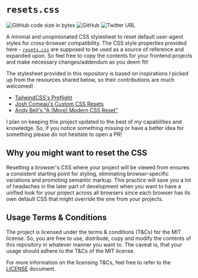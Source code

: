 # `resets.css`

![GitHub code size in bytes](https://img.shields.io/github/languages/code-size/Jarmos-san/neovim-docker?color=%23181717&label=Size&logo=github)
![GitHub](https://img.shields.io/github/license/Jarmos-san/neovim-docker?label=License&logo=github)
![Twitter URL](https://img.shields.io/twitter/url?style=social&url=https%3A%2F%2Fgithub.com%2FJarmos-san%2Fneovim-docker)

A minimal and unopinionated CSS stylesheet to reset default user-agent styles
for cross-browser compatibility. The CSS style properties provided here -
[`resets.css`](https://raw.githubusercontent.com/Jarmos-san/resets.css/main/resets.css)
are supposed to be used as a source of reference and expanded upon. So feel free
to copy the contents for your frontend projects and make necessary
changes/addendum as you deem fit!

The stylesheet provided in this repository is based on inspirations I picked up
from the resources shared below, so their contributions are much welcomed!

- [TailwindCSS's Preflight](https://unpkg.com/tailwindcss@3.3.5/src/css/preflight.css)
- [Josh Comeau's Custom CSS Resets](https://www.joshwcomeau.com/css/custom-css-reset/)
- [Andy Bell's "A (More) Modern CSS Reset"](https://andy-bell.co.uk/a-more-modern-css-reset/)

I plan on keeping this project updated to the best of my capabilities and
knowledge. So, if you notice something missing or have a better idea for
something please do not hesitate to open a PR!

## Why you might want to reset the CSS

Resetting a browser's CSS where your project will be viewed from ensures a consistent
starting point for styling, eliminating browser-specific variations and promoting
semantic markup. This practice will save you a lot of headaches in the later part of
development when you want to have a unified look for your project across all browsers
since each browser has its own default CSS that might override the one from your
projects.

## Usage Terms & Conditions

The project is licensed under the terms & conditions (T&Cs) for the MIT license.
So, you are free to use, distribute, copy and modify the contents of this
repository in whatever manner you want to. The caveat is, that your usage should
adhere to the T&Cs of the MIT license.

For more information on the licensing T&Cs, feel free to refer to the
[LICENSE](./LICENSE) document.
